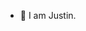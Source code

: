 - 👋 I am Justin.

<!---
VioletAntares/VioletAntares is a ✨ special ✨ repository because its `README.md` (this file) appears on your GitHub profile.
You can click the Preview link to take a look at your changes.
--->
